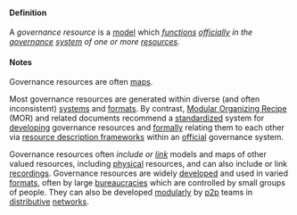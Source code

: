 #### Definition

A *governance resource* is a [model](https://github.com/gcassel/Modular-Organizing-Terminology/blob/master/terms/model.md) which *[functions](https://github.com/gcassel/Modular-Organizing-Terminology/blob/master/terms/function.md) [officially](https://github.com/gcassel/Modular-Organizing-Terminology/blob/master/terms/official.md) in the [governance](https://github.com/gcassel/Modular-Organizing-Terminology/blob/master/terms/govern.md) [system](https://github.com/gcassel/Modular-Organizing-Terminology/blob/master/terms/system.md) of one or more [resources](https://github.com/gcassel/Modular-Organizing-Terminology/blob/master/terms/resource.md)*.

#### Notes  

Governance resources are often [maps](https://github.com/gcassel/Modular-Organizing-Terminology/blob/master/terms/map.md).  

Most governance resources are generated within diverse (and often inconsistent) [systems](https://github.com/gcassel/Modular-Organizing-Terminology/blob/master/terms/system.md) and [formats](https://github.com/gcassel/Modular-Organizing-Terminology/blob/master/terms/format.md).  By contrast, [Modular Organizing Recipe](https://docs.google.com/document/d/17ssWfsuaKQkytdW1q83qKzEjxrY-BoreREch46JOMQY/edit?usp=sharing) (MOR) and related documents recommend a [standardized](https://github.com/gcassel/Modular-Organizing-Terminology/blob/master/terms/standard.md) system for [developing](https://github.com/gcassel/Modular-Organizing-Terminology/blob/master/terms/develop.md) governance resources and [formally](https://github.com/gcassel/Modular-Organizing-Terminology/blob/master/terms/form.md) relating them to each other via [resource description frameworks](https://github.com/gcassel/Modular-Organizing-Terminology/blob/master/terms/resource-description-framework.md) within an [official](https://github.com/gcassel/Modular-Organizing-Terminology/blob/master/terms/official.md) governance system.

Governance resources often *include or [link](https://github.com/gcassel/Modular-Organizing-Terminology/blob/master/terms/link.md)* models and maps of other valued resources, including [physical](https://github.com/gcassel/Modular-Organizing-Terminology/blob/master/terms/physical.md) resources, and can also include or link [recordings](https://github.com/gcassel/Modular-Organizing-Terminology/blob/master/terms/record.md).  Governance resources are widely [developed](https://github.com/gcassel/Modular-Organizing-Terminology/blob/master/terms/develop.md) and used in varied [formats](https://github.com/gcassel/Modular-Organizing-Terminology/blob/master/terms/format.md), often by large [bureaucracies](https://github.com/gcassel/Modular-Organizing-Terminology/blob/master/terms/bureaucracy.md) which are controlled by small groups of people. They can also be developed [modularly](https://github.com/gcassel/Modular-Organizing-Terminology/blob/master/terms/modular.md) by [p2p](https://github.com/gcassel/Modular-Organizing-Terminology/blob/master/terms/p2p.md) teams in [distributive](https://github.com/gcassel/Modular-Organizing-Terminology/blob/master/terms/distribute.md) [networks](https://github.com/gcassel/Modular-Organizing-Terminology/blob/master/terms/network.md).
